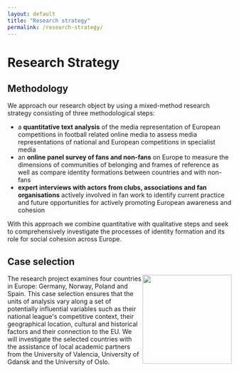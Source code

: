 ```yaml
---
layout: default
title: "Research strategy"
permalink: /research-strategy/
---
```


# Research Strategy 

## Methodology

We approach our research object by using a mixed-method research strategy consisting of three methodological steps:
- a **quantitative text analysis** of the media representation of European competitions in football related online media to assess media representations of national and European competitions in specialist media
- an **online panel survey of fans and non-fans** on Europe to measure the dimensions of communities of belonging and frames of reference as well as compare identity formations between countries and with non-fans
- **expert interviews with actors from clubs, associations and fan organisations** actively involved in fan work to identify current practice and future opportunities for actively promoting European awareness and cohesion

With this approach we combine quantitative with qualitative steps and seek to comprehensively investigate the processes of identity formation and its role for social cohesion across Europe.

## Case selection 
<img src="/images/Partnerlaender.png" align="right" width="200px"/> The research project examines four countries in Europe: Germany, Norway, Poland and Spain. This case selection ensures that the units of analysis vary along a set of potentially influential variables such as their national league's competitive context, their geographical location, cultural and historical factors and their connection to the EU. We will investigate the selected countries with the assistance of local academic partners from the University of Valencia, University of Gdansk and the University of Oslo.

